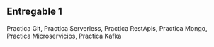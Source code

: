 ## Entregable 1

Practica Git, Practica Serverless, Practica RestApis, Practica Mongo, Practica Microservicios, Practica Kafka